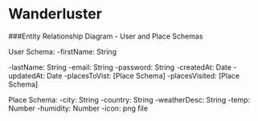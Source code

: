 # Wanderluster

###Entity Relationship Diagram - User and Place Schemas

User Schema:
-firstName: String

-lastName: String
-email: String
-password: String
-createdAt: Date
-updatedAt: Date
-placesToVist: [Place Schema]
-placesVisited: [Place Schema]

Place Schema:
-city: String
-country: String
-weatherDesc: String
-temp: Number
-humidity: Number
-icon: png file

